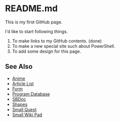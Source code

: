# README.md
This is my first GitHub page.

I'd like to start following things.

1. To make links to my GitHub contents. (done)
2. To make a new special site such about PowerShell.
3. To add some design for this page.

## See Also
- [Anime](https://nonkit.github.io/Anime/)
- [Article List](https://nonkit.github.io/ArticleList/)
- [Form](https://nonkit.github.io/Form/)
- [Program Database](https://nonkit.github.io/ProgramDB/)
- [SBDoc](https://nonkit.github.io/SBDoc/)
- [Shapes](https://nonkit.github.io/Shapes/)
- [Small Quest](https://nonkit.github.io/Shapes/SmallQuest/)
- [Small Wiki Pad](https://nonkit.github.io/Shapes/SmallWikiPad/)
